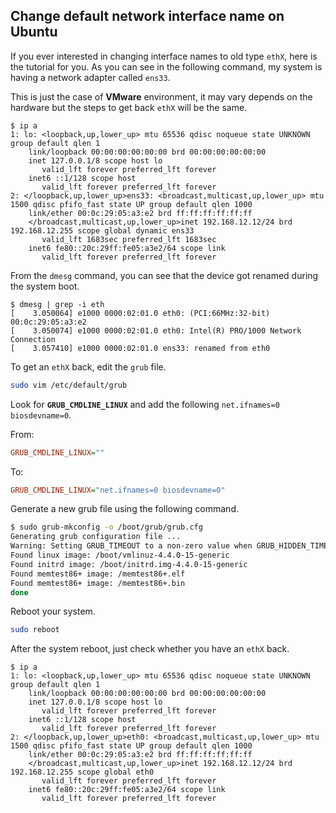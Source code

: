 ## Change default network interface name on Ubuntu
If you ever interested in changing interface names to old type `ethX`, here is the tutorial for you.
As you can see in the following command, my system is having a network adapter called `ens33`.  

This is just the case of **VMware** environment, it may vary depends on the hardware but the steps to get back `ethX` will be the same.  

```log
$ ip a
1: lo: <loopback,up,lower_up> mtu 65536 qdisc noqueue state UNKNOWN group default qlen 1
    link/loopback 00:00:00:00:00:00 brd 00:00:00:00:00:00
    inet 127.0.0.1/8 scope host lo
       valid_lft forever preferred_lft forever
    inet6 ::1/128 scope host
       valid_lft forever preferred_lft forever
2: </loopback,up,lower_up>ens33: <broadcast,multicast,up,lower_up> mtu 1500 qdisc pfifo_fast state UP group default qlen 1000
    link/ether 00:0c:29:05:a3:e2 brd ff:ff:ff:ff:ff:ff
    </broadcast,multicast,up,lower_up>inet 192.168.12.12/24 brd 192.168.12.255 scope global dynamic ens33
       valid_lft 1683sec preferred_lft 1683sec
    inet6 fe80::20c:29ff:fe05:a3e2/64 scope link
       valid_lft forever preferred_lft forever
```

From the `dmesg` command, you can see that the device got renamed during the system boot.
```log
$ dmesg | grep -i eth
[    3.050064] e1000 0000:02:01.0 eth0: (PCI:66MHz:32-bit) 00:0c:29:05:a3:e2
[    3.050074] e1000 0000:02:01.0 eth0: Intel(R) PRO/1000 Network Connection
[    3.057410] e1000 0000:02:01.0 ens33: renamed from eth0
```

To get an `ethX` back, edit the `grub` file.
```bash
sudo vim /etc/default/grub
```
Look for **`GRUB_CMDLINE_LINUX`** and add the following `net.ifnames=0 biosdevname=0`.

From:
```ini
GRUB_CMDLINE_LINUX=""
```

To:
```ini
GRUB_CMDLINE_LINUX="net.ifnames=0 biosdevname=0"
```

Generate a new grub file using the following command.
```bash
$ sudo grub-mkconfig -o /boot/grub/grub.cfg
Generating grub configuration file ...
Warning: Setting GRUB_TIMEOUT to a non-zero value when GRUB_HIDDEN_TIMEOUT is set is no longer supported.
Found linux image: /boot/vmlinuz-4.4.0-15-generic
Found initrd image: /boot/initrd.img-4.4.0-15-generic
Found memtest86+ image: /memtest86+.elf
Found memtest86+ image: /memtest86+.bin
done
```

Reboot your system.
```bash
sudo reboot
```

After the system reboot, just check whether you have an `ethX` back.
```log
$ ip a
1: lo: <loopback,up,lower_up> mtu 65536 qdisc noqueue state UNKNOWN group default qlen 1
    link/loopback 00:00:00:00:00:00 brd 00:00:00:00:00:00
    inet 127.0.0.1/8 scope host lo
       valid_lft forever preferred_lft forever
    inet6 ::1/128 scope host
       valid_lft forever preferred_lft forever
2: </loopback,up,lower_up>eth0: <broadcast,multicast,up,lower_up> mtu 1500 qdisc pfifo_fast state UP group default qlen 1000
    link/ether 00:0c:29:05:a3:e2 brd ff:ff:ff:ff:ff:ff
    </broadcast,multicast,up,lower_up>inet 192.168.12.12/24 brd 192.168.12.255 scope global eth0
       valid_lft forever preferred_lft forever
    inet6 fe80::20c:29ff:fe05:a3e2/64 scope link
       valid_lft forever preferred_lft forever
```
